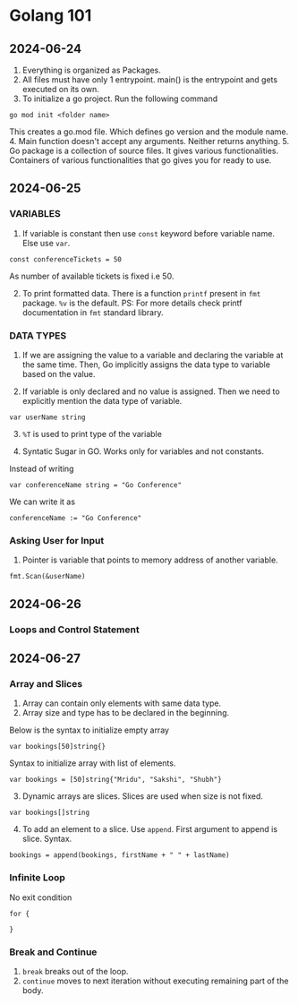 # Golang 101

## 2024-06-24
1. Everything is organized as Packages. 
2. All files must have only 1 entrypoint. main() is 
the entrypoint and gets executed on its own. 
3. To initialize a go project. Run the following command
```
go mod init <folder name>
```
This creates a go.mod file. Which defines go version and the module name. 
4. Main function doesn't accept any arguments. Neither
returns anything. 
5. Go package is a collection of source files. It gives
various functionalities. Containers of various functionalities that go gives you for ready to use. 


## 2024-06-25


### VARIABLES

1. If variable is constant then use `const` keyword before variable name. Else use `var`. 

```
const conferenceTickets = 50
```
As number of available tickets is fixed i.e 50.

2. To print formatted data. There is a function `printf` present in `fmt` package. `%v` is the default.
PS: For more details check printf documentation in `fmt`
standard library. 

### DATA TYPES

1. If we are assigning the value to a variable and declaring the variable at the same time. Then, Go implicitly assigns the data type to variable based on the value. 

2. If variable is only declared and no value is assigned. Then we need to explicitly mention the
data type of variable. 

```
var userName string
```

3. `%T` is used to print type of the variable

4. Syntatic Sugar in GO. Works only for variables
and not constants. 

Instead of writing

```
var conferenceName string = "Go Conference"
```

We can write it as

```
conferenceName := "Go Conference"
```

### Asking User for Input

1. Pointer is variable that points to memory address of
another variable. 
```
fmt.Scan(&userName)
```

## 2024-06-26

### Loops and Control Statement


## 2024-06-27

### Array and Slices

1. Array can contain only elements with same data type.
2. Array size and type has to be declared in the beginning.

Below is the syntax to initialize empty array
```
var bookings[50]string{}
```

Syntax to initialize array with list of elements.
```
var bookings = [50]string{"Mridu", "Sakshi", "Shubh"}
```

3. Dynamic arrays are slices. Slices are used when 
size is not fixed. 

```
var bookings[]string
```
4. To add an element to a slice. Use `append`.
First argument to append is slice.
Syntax.
```
bookings = append(bookings, firstName + " " + lastName) 
```
### Infinite Loop

No exit condition
```
for {

}
```

### Break and Continue

1. `break` breaks out of the loop.
2. `continue` moves to next iteration without executing remaining part of the body.